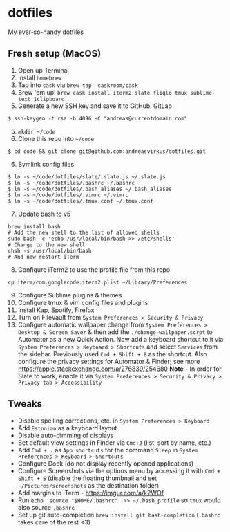 # dotfiles
My ever-so-handy dotfiles

## Fresh setup (MacOS)

1. Open up Terminal
2. Install `homebrew`
3. Tap into `cask` via `brew tap  caskroom/cask`
4. Brew 'em up! `brew cask install iterm2 slate fliqlo tmux sublime-text 1clipboard`
4. Generate a new SSH key and save it to GitHub, GitLab
```
$ ssh-keygen -t rsa -b 4096 -C "andreas@currentdomain.com"
```
5. `mkdir ~/code`
5. Clone this repo into `~/code`
```
$ cd code && git clone git@github.com:andreasvirkus/dotfiles.git
```
6. Symlink config files
```
$ ln -s ~/code/dotfiles/slate/.slate.js ~/.slate.js
$ ln -s ~/code/dotfiles/.bashrc ~/.bashrc
$ ln -s ~/code/dotfiles/.bash_aliases ~/.bash_aliases
$ ln -s ~/code/dotfiles/.vimrc ~/.vimrc
$ ln -s ~/code/dotfiles/.tmux.conf ~/.tmux.conf
```
7. Update bash to v5
```
brew install bash
# Add the new shell to the list of allowed shells
sudo bash -c 'echo /usr/local/bin/bash >> /etc/shells'
# Change to the new shell
chsh -s /usr/local/bin/bash
# And now restart iTerm
```
8. Configure iTerm2 to use the profile file from this repo
```
cp iterm/com.googlecode.iterm2.plist ~/Library/Preferences
```
9. Configure Sublime plugins & themes
10. Configure tmux & vim config files and plugins
11. Install Kap, Spotify, Firefox
12. Turn on FileVault from `System Preferences > Security & Privacy`
13. Configure automatic wallpaper change from `System Preferences > Desktop & Screen Saver` &
then add the `./change-wallpaper.scrpt` to Automator as a new Quick Action. Now add a keyboard
shortcut to it via `System Preferences > Keyboard > Shortcuts` and select `Services` from
the sidebar. Previously used `Cmd + Shift + 8` as the shortcut. Also configure the privacy 
settings for Automator & Finder; see more https://apple.stackexchange.com/a/276839/254680
**Note** - In order for Slate to work, enable it via `System Preferences > Security & Privacy > Privacy tab > Accessibility`

## Tweaks

- Disable spelling corrections, etc. in `System Preferences > Keyboard`
- Add `Estonian` as a keyboard layout
- Disable auto-dimming of displays
- Set default view settings in Finder via `Cmd+J` (list, sort by name, etc.)
- Add `Cmd + .` as `App shortcuts` for the command `Sleep` in `System Preferences > Keyboard > Shortcuts`
- Configure Dock (do not display recently opened applications)
- Configure Screenshots via the options menu by accessing it with `Cmd + Shift + 5` (disable the floating thumbnail and set `~/Pictures/screenshots` as the destination folder)
- Add margins to iTerm - https://imgur.com/a/k2WOf
- Run `echo 'source "$HOME/.bashrc"' >> ~/.bash_profile` so `tmux` would also source `.bashrc`
- Set up git auto-completion `brew install git bash-completion` (`.bashrc` takes care of the rest <3)
